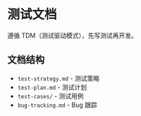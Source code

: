 # 测试文档

遵循 TDM（测试驱动模式），先写测试再开发。

## 文档结构

- `test-strategy.md` - 测试策略
- `test-plan.md` - 测试计划
- `test-cases/` - 测试用例
- `bug-tracking.md` - Bug 跟踪

